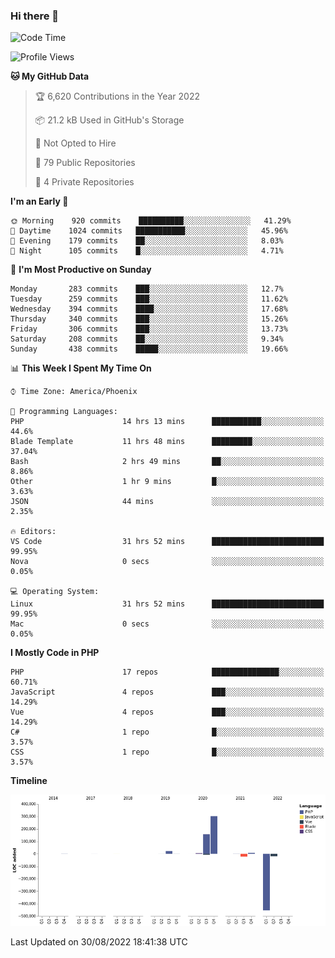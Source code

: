 ### Hi there 👋

<!--START_SECTION:waka-->
![Code Time](http://img.shields.io/badge/Code%20Time-7%2C369%20hrs%2027%20mins-blue)

![Profile Views](http://img.shields.io/badge/Profile%20Views-0-blue)

**🐱 My GitHub Data** 

> 🏆 6,620 Contributions in the Year 2022
 > 
> 📦 21.2 kB Used in GitHub's Storage 
 > 
> 🚫 Not Opted to Hire
 > 
> 📜 79 Public Repositories 
 > 
> 🔑 4 Private Repositories  
 > 
**I'm an Early 🐤** 

```text
🌞 Morning    920 commits    ██████████░░░░░░░░░░░░░░░   41.29% 
🌆 Daytime    1024 commits   ███████████░░░░░░░░░░░░░░   45.96% 
🌃 Evening    179 commits    ██░░░░░░░░░░░░░░░░░░░░░░░   8.03% 
🌙 Night      105 commits    █░░░░░░░░░░░░░░░░░░░░░░░░   4.71%

```
📅 **I'm Most Productive on Sunday** 

```text
Monday       283 commits    ███░░░░░░░░░░░░░░░░░░░░░░   12.7% 
Tuesday      259 commits    ███░░░░░░░░░░░░░░░░░░░░░░   11.62% 
Wednesday    394 commits    ████░░░░░░░░░░░░░░░░░░░░░   17.68% 
Thursday     340 commits    ███░░░░░░░░░░░░░░░░░░░░░░   15.26% 
Friday       306 commits    ███░░░░░░░░░░░░░░░░░░░░░░   13.73% 
Saturday     208 commits    ██░░░░░░░░░░░░░░░░░░░░░░░   9.34% 
Sunday       438 commits    █████░░░░░░░░░░░░░░░░░░░░   19.66%

```


📊 **This Week I Spent My Time On** 

```text
⌚︎ Time Zone: America/Phoenix

💬 Programming Languages: 
PHP                      14 hrs 13 mins      ███████████░░░░░░░░░░░░░░   44.6% 
Blade Template           11 hrs 48 mins      █████████░░░░░░░░░░░░░░░░   37.04% 
Bash                     2 hrs 49 mins       ██░░░░░░░░░░░░░░░░░░░░░░░   8.86% 
Other                    1 hr 9 mins         █░░░░░░░░░░░░░░░░░░░░░░░░   3.63% 
JSON                     44 mins             ░░░░░░░░░░░░░░░░░░░░░░░░░   2.35%

🔥 Editors: 
VS Code                  31 hrs 52 mins      █████████████████████████   99.95% 
Nova                     0 secs              ░░░░░░░░░░░░░░░░░░░░░░░░░   0.05%

💻 Operating System: 
Linux                    31 hrs 52 mins      █████████████████████████   99.95% 
Mac                      0 secs              ░░░░░░░░░░░░░░░░░░░░░░░░░   0.05%

```

**I Mostly Code in PHP** 

```text
PHP                      17 repos            ███████████████░░░░░░░░░░   60.71% 
JavaScript               4 repos             ███░░░░░░░░░░░░░░░░░░░░░░   14.29% 
Vue                      4 repos             ███░░░░░░░░░░░░░░░░░░░░░░   14.29% 
C#                       1 repo              █░░░░░░░░░░░░░░░░░░░░░░░░   3.57% 
CSS                      1 repo              █░░░░░░░░░░░░░░░░░░░░░░░░   3.57%

```


**Timeline**

![Chart not found](https://raw.githubusercontent.com/mikebronner/mikebronner/master/charts/bar_graph.png) 


 Last Updated on 30/08/2022 18:41:38 UTC
<!--END_SECTION:waka-->

<!--
**mikebronner/mikebronner** is a ✨ _special_ ✨ repository because its `README.md` (this file) appears on your GitHub profile.

Here are some ideas to get you started:

- 🔭 I’m currently working on ...
- 🌱 I’m currently learning ...
- 👯 I’m looking to collaborate on ...
- 🤔 I’m looking for help with ...
- 💬 Ask me about ...
- 📫 How to reach me: ...
- 😄 Pronouns: ...
- ⚡ Fun fact: ...
-->
